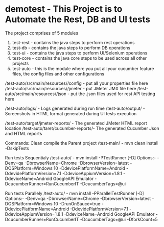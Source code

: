 # demotest - This Project is to Automate the Rest, DB and UI tests

The project comprises of 5 modules
1. test-rest - contains the java steps to perform rest operations
2. test-db - contains the java steps to perform DB operations
3. test-ui - contains the java steps to perform UI/Selenium operations
4. test-core - contains the java core steps to be used across all other projects
5. test-auto - this is the module where you put all your cucumber feature files, the config files and other configurations

/test-auto/src/main/resources/<env>/config - put all your properties file here
/test-auto/src/main/resources/<env>/jmeter - put JMeter JMX file here
/test-auto/src/main/resources/<env>/json - put the .json files used for rest API testing here

/test-auto/logs/ - Logs generated during run time
/test-auto/output/ - Screenshots in HTML format generated during UI tests execution

/test-auto/target/jmeter-reports/ - The generated JMeter HTML report location
/test-auto/taret/cucumber-reports/- The generated Cucumber Json and HTML reports

Commands:
Clean compile the Parent project
/test-main/ - mvn clean install -DskipTests

Run tests Sequentialy
/test-auto/ - mvn install -PTestRunner [-D<options>]
Options:-
-Denv=qa
-DbrowserName=Chrome
-DbrowserVersion=latest
-DOSPlatform=Windows 10
-DdevicePlatformName=Android
-DdevidePlatformVersion=7.1
-DdeviceAppiumVersion=1.8.1
-DdeviceName=Android GoogleAPI Emulator
-DcucumberRunner=RunCucumberIT
-DcucumberTags=@ui

Run tests Parallely
/test-auto/ - mvn install -PParallelTestRunner [-D<options>]
Options:-
-Denv=qa
-DbrowserName=Chrome
-DbrowserVersion=latest
-DOSPlatform=Windows 10
-DrunOnSauce=true
-DdevicePlatformName=Android
-DdevidePlatformVersion=7.1
-DdeviceAppiumVersion=1.8.1
-DdeviceName=Android GoogleAPI Emulator
-DcucumberRunner=RunCucumberIT
-DcucumberTags=@ui
-DforkCount=5
